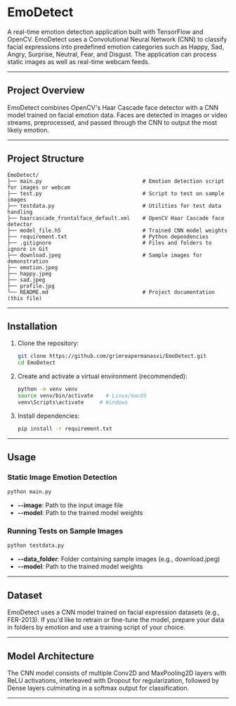 # EmoDetect

A real-time emotion detection application built with TensorFlow and OpenCV. EmoDetect uses a Convolutional Neural Network (CNN) to classify facial expressions into predefined emotion categories such as Happy, Sad, Angry, Surprise, Neutral, Fear, and Disgust. The application can process static images as well as real-time webcam feeds.

---

## Project Overview

EmoDetect combines OpenCV's Haar Cascade face detector with a CNN model trained on facial emotion data. Faces are detected in images or video streams, preprocessed, and passed through the CNN to output the most likely emotion.

---

## Project Structure

```plaintext
EmoDetect/
├── main.py                                # Emotion detection script for images or webcam
├── test.py                                # Script to test on sample images
├── testdata.py                            # Utilities for test data handling
├── haarcascade_frontalface_default.xml    # OpenCV Haar Cascade face detector
├── model_file.h5                          # Trained CNN model weights
├── requirement.txt                        # Python dependencies
├── .gitignore                             # Files and folders to ignore in Git
├── download.jpeg                          # Sample images for demonstration
├── emotion.jpeg
├── happy.jpeg
├── sad.jpeg
├── profile.jpg
└── README.md                              # Project documentation (this file)
```

---

## Installation

1. Clone the repository:

   ```bash
   git clone https://github.com/grimreapermanasvi/EmoDetect.git
   cd EmoDetect
   ```

2. Create and activate a virtual environment (recommended):

   ```bash
   python -m venv venv
   source venv/bin/activate    # Linux/macOS
   venv\Scripts\activate     # Windows
   ```

3. Install dependencies:

   ```bash
   pip install -r requirement.txt
   ```

---

## Usage

### Static Image Emotion Detection

```bash
python main.py 
```

- **--image**: Path to the input image file  
- **--model**: Path to the trained model weights

### Running Tests on Sample Images

```bash
python testdata.py 
```

- **--data_folder**: Folder containing sample images (e.g., download.jpeg)  
- **--model**: Path to the trained model weights

---

## Dataset

EmoDetect uses a CNN model trained on facial expression datasets (e.g., FER-2013). If you'd like to retrain or fine-tune the model, prepare your data in folders by emotion and use a training script of your choice.

---

## Model Architecture

The CNN model consists of multiple Conv2D and MaxPooling2D layers with ReLU activations, interleaved with Dropout for regularization, followed by Dense layers culminating in a softmax output for classification.

---

